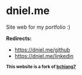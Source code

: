 # dniel.me

Site web for my portfolio :)

**Redirects:**
- https://dniel.me/github
- https://dniel.me/linkedin

<sub>**This website is a fork of [bchiang7](https://github.com/bchiang7)**</sub>